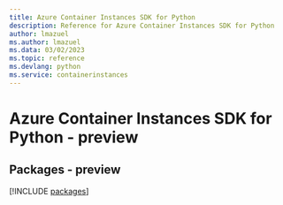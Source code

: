 ```yaml
---
title: Azure Container Instances SDK for Python
description: Reference for Azure Container Instances SDK for Python
author: lmazuel
ms.author: lmazuel
ms.data: 03/02/2023
ms.topic: reference
ms.devlang: python
ms.service: containerinstances
---
```

# Azure Container Instances SDK for Python - preview
## Packages - preview
[!INCLUDE [packages](container-instances-index.md)]